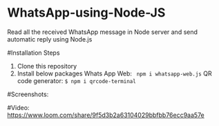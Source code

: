 # WhatsApp-using-Node-JS

Read all the received WhatsApp message in Node server and send automatic reply using Node.js

#Installation Steps

1. Clone this repository
2. Install below packages
   Whats App Web: ```  npm i whatsapp-web.js ```
   QR code generator:  ``` $ npm i qrcode-terminal ```

#Screenshots:


#Video:
https://www.loom.com/share/9f5d3b2a63104029bbfbb76ecc9aa57e




